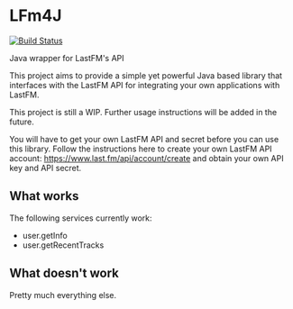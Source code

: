 # LFm4J
[![Build Status](https://travis-ci.com/desmond27/lfm4j.svg?branch=master)](https://travis-ci.com/desmond27/lfm4j)

Java wrapper for LastFM's API

This project aims to provide a simple yet powerful Java based library that interfaces with the LastFM API for integrating your own applications with LastFM.

This project is still a WIP. Further usage instructions will be added in the future.

You will have to get your own LastFM API and secret before you can use this library. Follow the instructions here to create your own LastFM API account: https://www.last.fm/api/account/create and obtain your own API key and API secret.


## What works

The following services currently work:

- user.getInfo
- user.getRecentTracks

## What doesn't work

Pretty much everything else.
